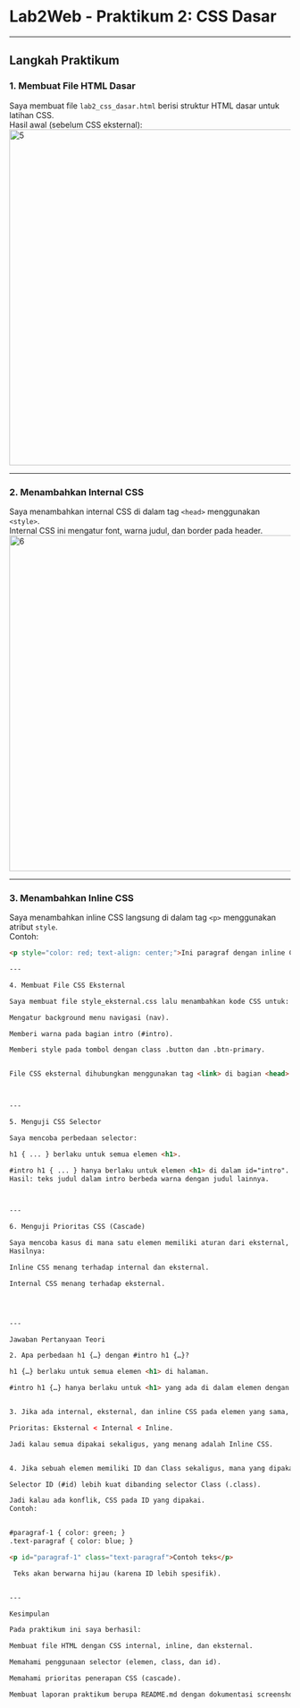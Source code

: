 # Lab2Web - Praktikum 2: CSS Dasar

---

## Langkah Praktikum

### 1. Membuat File HTML Dasar
Saya membuat file `lab2_css_dasar.html` berisi struktur HTML dasar untuk latihan CSS.  
Hasil awal (sebelum CSS eksternal):  
<img width="960" height="600" alt="5" src="https://github.com/user-attachments/assets/154b2a50-5c1c-441a-a259-5e7f972de4b6" />

---

### 2. Menambahkan Internal CSS
Saya menambahkan internal CSS di dalam tag `<head>` menggunakan `<style>`.  
Internal CSS ini mengatur font, warna judul, dan border pada header.  
<img width="960" height="600" alt="6" src="https://github.com/user-attachments/assets/26330840-c30f-4b87-8361-75bccc8c3e83" />


---

### 3. Menambahkan Inline CSS
Saya menambahkan inline CSS langsung di dalam tag `<p>` menggunakan atribut `style`.  
Contoh:  
```html
<p style="color: red; text-align: center;">Ini paragraf dengan inline CSS</p>

---

4. Membuat File CSS Eksternal

Saya membuat file style_eksternal.css lalu menambahkan kode CSS untuk:

Mengatur background menu navigasi (nav).

Memberi warna pada bagian intro (#intro).

Memberi style pada tombol dengan class .button dan .btn-primary.


File CSS eksternal dihubungkan menggunakan tag <link> di bagian <head>.



---

5. Menguji CSS Selector

Saya mencoba perbedaan selector:

h1 { ... } berlaku untuk semua elemen <h1>.

#intro h1 { ... } hanya berlaku untuk elemen <h1> di dalam id="intro".
Hasil: teks judul dalam intro berbeda warna dengan judul lainnya.



---

6. Menguji Prioritas CSS (Cascade)

Saya mencoba kasus di mana satu elemen memiliki aturan dari eksternal, internal, dan inline CSS sekaligus.
Hasilnya:

Inline CSS menang terhadap internal dan eksternal.

Internal CSS menang terhadap eksternal.




---

Jawaban Pertanyaan Teori

2. Apa perbedaan h1 {…} dengan #intro h1 {…}?

h1 {…} berlaku untuk semua elemen <h1> di halaman.

#intro h1 {…} hanya berlaku untuk <h1> yang ada di dalam elemen dengan id="intro".


3. Jika ada internal, eksternal, dan inline CSS pada elemen yang sama, mana yang ditampilkan?

Prioritas: Eksternal < Internal < Inline.

Jadi kalau semua dipakai sekaligus, yang menang adalah Inline CSS.


4. Jika sebuah elemen memiliki ID dan Class sekaligus, mana yang dipakai?

Selector ID (#id) lebih kuat dibanding selector Class (.class).

Jadi kalau ada konflik, CSS pada ID yang dipakai.
Contoh:


#paragraf-1 { color: green; }
.text-paragraf { color: blue; }

<p id="paragraf-1" class="text-paragraf">Contoh teks</p>

 Teks akan berwarna hijau (karena ID lebih spesifik).


---

Kesimpulan

Pada praktikum ini saya berhasil:

Membuat file HTML dengan CSS internal, inline, dan eksternal.

Memahami penggunaan selector (elemen, class, dan id).

Memahami prioritas penerapan CSS (cascade).

Membuat laporan praktikum berupa README.md dengan dokumentasi screenshot.
